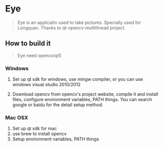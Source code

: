 # Eye

> Eye is an applicatin used to take pictures. Specially used for Longquan.
> Thanks to qt-opencv-multithread project.

## How to build it

> Eye need opencv/qt5

### Windows
1. Set up qt sdk for windows, use mingw compiler, or you can use windows
visual studio 2010/2012

2. Download opencv from opencv's project website, compile it and install
files, configure environment variables, PATH things. You can search google
or baidu for the detail setup method.

### Mac OSX
1. Set up qt sdk for mac
2. use brew to install opencv
3. Setup environment variables, PATH things
